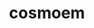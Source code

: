 ---
id: 790
title: cosmoem
types: [psychic]
image: https://raw.githubusercontent.com/PokeAPI/sprites/master/sprites/pokemon/790.png
---